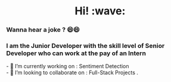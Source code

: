 <h1 align='center'> Hi! :wave:</h1>
<h3> Wanna hear a joke ? 😄😄 </h3>
<h3 align='Left'>I am the Junior Developer with the skill level of Senior Developer who can work at the pay of an Intern </h3>
- 🔭 I’m currently working on : Sentiment Detection <br>
- 👯 I’m looking to collaborate on : Full-Stack Projects .



<!--
**Thunderk3g/ThunderK3g** is a ✨ _special_ ✨ repository because its `README.md` (this file) appears on your GitHub profile.

Here are some ideas to get you started:

- 🔭 I’m currently working on ...
- 🌱 I’m currently learning ...
- 👯 I’m looking to collaborate on ...
- 🤔 I’m looking for help with ...
- 💬 Ask me about ...
- 📫 How to reach me: ...
- 😄 Pronouns: ...
- ⚡ Fun fact: ...
-->
